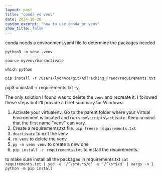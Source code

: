```yaml
---
layout: post
title: "conda vs venv"
date: 2024-10-20
custom_excerpt: "how to use conda or venv"
show_title: false
---
```


conda needs a environment.yaml file to determine the packages needed

 `python3 -m venv .venv`

`source myvenv/bin/activate`

`which python`

`pip install -r /Users/lyonnce/git/AdTracking_Fraud/requirements.txt`

pip3 uninstall -r requirements.txt -y

The only solution I found was to delete the `venv` and recreate it. I followed these steps but I'll provide a brief summary for Windows:

1. Activate your virtualenv. Go to the parent folder where your Virtual Environment is located and run `venv\scripts\activate`. Keep in mind that the first name "venv" can vary.
2. Create a requirements.txt file. `pip freeze requirements.txt`
3. `deactivate` to exit the venv
4. `rm venv` to delete the venv
5. `py -m venv venv` to create a new one
6. `pip install -r requirements.txt` to install the requirements.

to make sure install all the packages in requirements.txt
`cat requirements.txt | sed -e '/^\s*#.*$/d' -e '/^\s*$/d' | xargs -n 1 python -m pip install`